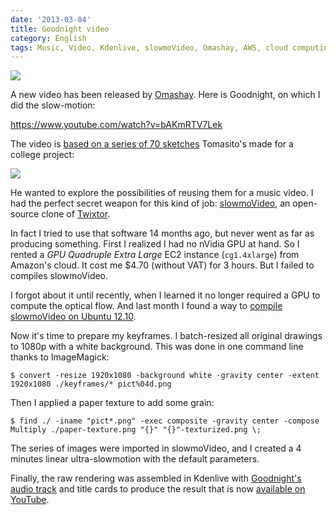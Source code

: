 ```yaml
---
date: '2013-03-04'
title: Goodnight video
category: English
tags: Music, Video, Kdenlive, slowmoVideo, Omashay, AWS, cloud computing, EC2, ImageMagick, Twixtor, Ubuntu, Kubuntu
---
```


![]({attach}goodnight-preview.jpg)

A new video has been released by [Omashay](https://omashay.com). Here is Goodnight, on which I did the slow-motion:

https://www.youtube.com/watch?v=bAKmRTV7Lek

The video is [based on a series of 70 sketches](https://omashay.com/2013/02/22/goodnight-the-video/) Tomasito's made for a college project:

![]({attach}goodnight-drawings-keyframes.jpg)

He wanted to explore the possibilities of reusing them for a music video. I had the perfect secret weapon for this kind of job: [slowmoVideo](https://slowmovideo.granjow.net/), an open-source clone of [Twixtor](https://www.revisionfx.com/products/twixtor/).

In fact I tried to use that software 14 months ago, but never went as far as producing something. First I realized I had no nVidia GPU at hand. So I rented a *GPU Quadruple Extra Large* EC2 instance (`cg1.4xlarge`) from Amazon's cloud. It cost me \$4.70 (without VAT) for 3 hours. But I failed to compiles slowmoVideo.

I forgot about it until recently, when I learned it no longer required a GPU to compute the optical flow. And last month I found a way to [compile slowmoVideo on Ubuntu 12.10]({filename}/2013/slowmo-video-ubuntu-12-10.md).

Now it's time to prepare my keyframes. I batch-resized all original drawings to 1080p with a white background. This was done in one command line thanks to ImageMagick:

```shell-session
$ convert -resize 1920x1080 -background white -gravity center -extent 1920x1080 ./keyframes/* pict%04d.png
```

Then I applied a paper texture to add some grain:

```shell-session
$ find ./ -iname "pict*.png" -exec composite -gravity center -compose Multiply ./paper-texture.png "{}" "{}"-texturized.png \;
```

The series of images were imported in slowmoVideo, and I created a 4 minutes linear ultra-slowmotion with the default parameters.

Finally, the raw rendering was assembled in Kdenlive with [Goodnight's audio track](https://omashay.bandcamp.com/track/goodnight) and title cards to produce the result that is now [available on YouTube](https://www.youtube.com/watch?v=bAKmRTV7Lek).
